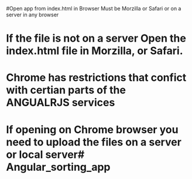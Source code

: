 #Open app from index.html in Browser Must be Morzilla or Safari or on a server in any browser

# If the file is not on a server Open the index.html file in Morzilla, or Safari.

# Chrome has restrictions that confict with certian parts of the ANGUALRJS services

# If opening on Chrome browser you need to upload the files on a server or local server# Angular_sorting_app
